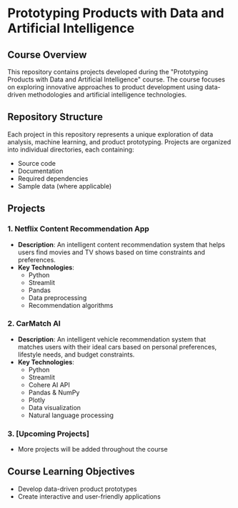 # Prototyping Products with Data and Artificial Intelligence

## Course Overview
This repository contains projects developed during the "Prototyping Products with Data and Artificial Intelligence" course. The course focuses on exploring innovative approaches to product development using data-driven methodologies and artificial intelligence technologies.

## Repository Structure
Each project in this repository represents a unique exploration of data analysis, machine learning, and product prototyping. Projects are organized into individual directories, each containing:
- Source code
- Documentation
- Required dependencies
- Sample data (where applicable)

## Projects

### 1. Netflix Content Recommendation App
- **Description**: An intelligent content recommendation system that helps users find movies and TV shows based on time constraints and preferences.
- **Key Technologies**:
  - Python
  - Streamlit
  - Pandas
  - Data preprocessing
  - Recommendation algorithms

### 2. CarMatch AI
- **Description**: An intelligent vehicle recommendation system that matches users with their ideal cars based on personal preferences, lifestyle needs, and budget constraints.
- **Key Technologies**:
  - Python
  - Streamlit
  - Cohere AI API
  - Pandas & NumPy
  - Plotly
  - Data visualization
  - Natural language processing
 
### 3. [Upcoming Projects]
- More projects will be added throughout the course

## Course Learning Objectives
- Develop data-driven product prototypes
- Create interactive and user-friendly applications
